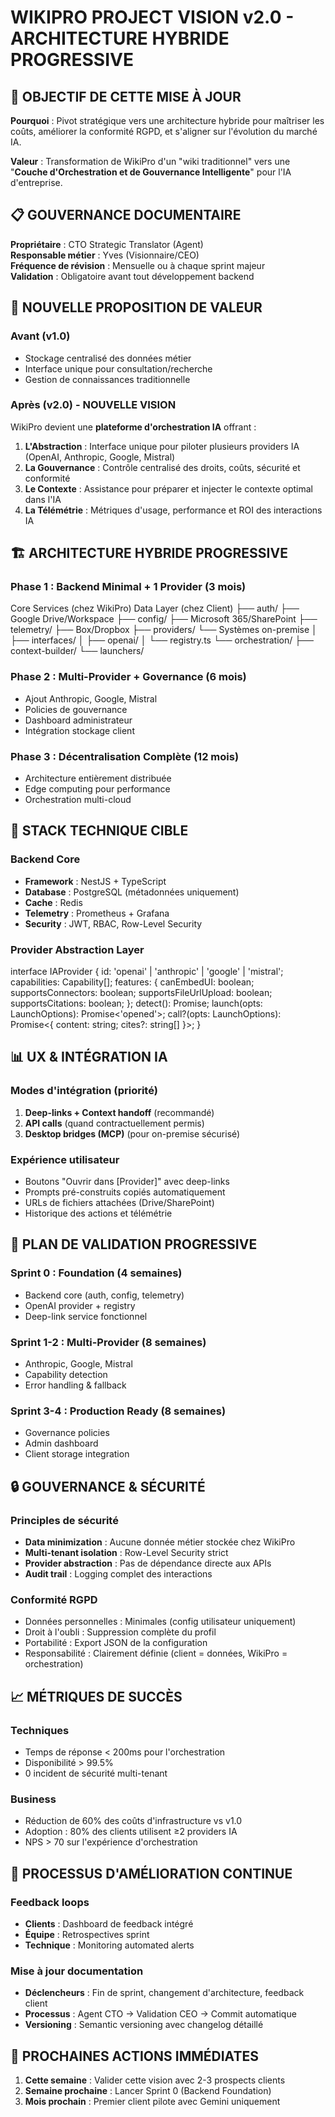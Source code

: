 # WIKIPRO PROJECT VISION v2.0 - ARCHITECTURE HYBRIDE PROGRESSIVE

## 🎯 OBJECTIF DE CETTE MISE À JOUR

**Pourquoi** : Pivot stratégique vers une architecture hybride pour maîtriser les coûts, améliorer la conformité RGPD, et s'aligner sur l'évolution du marché IA.

**Valeur** : Transformation de WikiPro d'un "wiki traditionnel" vers une "**Couche d'Orchestration et de Gouvernance Intelligente**" pour l'IA d'entreprise.

## 📋 GOUVERNANCE DOCUMENTAIRE

**Propriétaire** : CTO Strategic Translator (Agent)  
**Responsable métier** : Yves (Visionnaire/CEO)  
**Fréquence de révision** : Mensuelle ou à chaque sprint majeur  
**Validation** : Obligatoire avant tout développement backend

## 🎯 NOUVELLE PROPOSITION DE VALEUR

### Avant (v1.0)
- Stockage centralisé des données métier
- Interface unique pour consultation/recherche
- Gestion de connaissances traditionnelle

### Après (v2.0) - NOUVELLE VISION
WikiPro devient une **plateforme d'orchestration IA** offrant :

1. **L'Abstraction** : Interface unique pour piloter plusieurs providers IA (OpenAI, Anthropic, Google, Mistral)
2. **La Gouvernance** : Contrôle centralisé des droits, coûts, sécurité et conformité
3. **Le Contexte** : Assistance pour préparer et injecter le contexte optimal dans l'IA
4. **La Télémétrie** : Métriques d'usage, performance et ROI des interactions IA

## 🏗️ ARCHITECTURE HYBRIDE PROGRESSIVE

### Phase 1 : Backend Minimal + 1 Provider (3 mois)
Core Services (chez WikiPro) Data Layer (chez Client)
├── auth/ ├── Google Drive/Workspace
├── config/ ├── Microsoft 365/SharePoint
├── telemetry/ ├── Box/Dropbox
├── providers/ └── Systèmes on-premise
│ ├── interfaces/
│ ├── openai/
│ └── registry.ts
└── orchestration/
├── context-builder/
└── launchers/


### Phase 2 : Multi-Provider + Governance (6 mois)
- Ajout Anthropic, Google, Mistral
- Policies de gouvernance
- Dashboard administrateur
- Intégration stockage client

### Phase 3 : Décentralisation Complète (12 mois)
- Architecture entièrement distribuée
- Edge computing pour performance
- Orchestration multi-cloud

## 🔧 STACK TECHNIQUE CIBLE

### Backend Core
- **Framework** : NestJS + TypeScript
- **Database** : PostgreSQL (métadonnées uniquement)
- **Cache** : Redis
- **Telemetry** : Prometheus + Grafana
- **Security** : JWT, RBAC, Row-Level Security

### Provider Abstraction Layer

interface IAProvider {
id: 'openai' | 'anthropic' | 'google' | 'mistral';
capabilities: Capability[];
features: {
canEmbedUI: boolean;
supportsConnectors: boolean;
supportsFileUrlUpload: boolean;
supportsCitations: boolean;
};
detect(): Promise<void>;
launch(opts: LaunchOptions): Promise<'opened'>;
call?(opts: LaunchOptions): Promise<{ content: string; cites?: string[] }>;
}

## 📊 UX & INTÉGRATION IA

### Modes d'intégration (priorité)
1. **Deep-links + Context handoff** (recommandé)
2. **API calls** (quand contractuellement permis)
3. **Desktop bridges (MCP)** (pour on-premise sécurisé)

### Expérience utilisateur
- Boutons "Ouvrir dans [Provider]" avec deep-links
- Prompts pré-construits copiés automatiquement
- URLs de fichiers attachées (Drive/SharePoint)
- Historique des actions et télémétrie

## 🧪 PLAN DE VALIDATION PROGRESSIVE

### Sprint 0 : Foundation (4 semaines)
- Backend core (auth, config, telemetry)
- OpenAI provider + registry
- Deep-link service fonctionnel

### Sprint 1-2 : Multi-Provider (8 semaines)
- Anthropic, Google, Mistral
- Capability detection
- Error handling & fallback

### Sprint 3-4 : Production Ready (8 semaines)
- Governance policies
- Admin dashboard
- Client storage integration

## 🔒 GOUVERNANCE & SÉCURITÉ

### Principles de sécurité
- **Data minimization** : Aucune donnée métier stockée chez WikiPro
- **Multi-tenant isolation** : Row-Level Security strict
- **Provider abstraction** : Pas de dépendance directe aux APIs
- **Audit trail** : Logging complet des interactions

### Conformité RGPD
- Données personnelles : Minimales (config utilisateur uniquement)
- Droit à l'oubli : Suppression complète du profil
- Portabilité : Export JSON de la configuration
- Responsabilité : Clairement définie (client = données, WikiPro = orchestration)

## 📈 MÉTRIQUES DE SUCCÈS

### Techniques
- Temps de réponse < 200ms pour l'orchestration
- Disponibilité > 99.5%
- 0 incident de sécurité multi-tenant

### Business
- Réduction de 60% des coûts d'infrastructure vs v1.0
- Adoption : 80% des clients utilisent ≥2 providers IA
- NPS > 70 sur l'expérience d'orchestration

## 🔄 PROCESSUS D'AMÉLIORATION CONTINUE

### Feedback loops
- **Clients** : Dashboard de feedback intégré
- **Équipe** : Retrospectives sprint
- **Technique** : Monitoring automated alerts

### Mise à jour documentation
- **Déclencheurs** : Fin de sprint, changement d'architecture, feedback client
- **Processus** : Agent CTO → Validation CEO → Commit automatique
- **Versioning** : Semantic versioning avec changelog détaillé

## 🚀 PROCHAINES ACTIONS IMMÉDIATES

1. **Cette semaine** : Valider cette vision avec 2-3 prospects clients
2. **Semaine prochaine** : Lancer Sprint 0 (Backend Foundation)
3. **Mois prochain** : Premier client pilote avec Gemini uniquement
